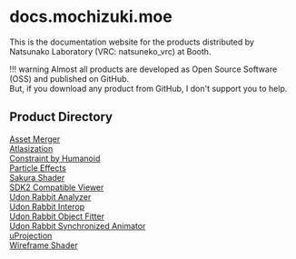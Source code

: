 # docs.mochizuki.moe

This is the documentation website for the products distributed by Natsunako Laboratory (VRC: natsuneko_vrc) at Booth.

<!-- prettier-ignore-start -->
!!! warning
    Almost all products are developed as Open Source Software (OSS) and published on GitHub.  
    But, if you download any product from GitHub, I don't support you to help.
<!-- prettier-ignore-end -->

## Product Directory

<div class="two-grid">
    <div>
        <a href="/vrchat/asset-merger">Asset Merger</a>
    </div>
    <div>
        <a href="/unity/atlasization">Atlasization</a>
    </div>
    <div>
        <a href="/unity/constraint-by-humanoid">Constraint by Humanoid</a>
    </div>
    <div>
        <a href="/unity/particle-system">Particle Effects</a>
    </div>
    <div>
        <a href="/unity/sakura-shader">Sakura Shader</a>
    </div>
    <div>
        <a href="/vrchat/sdk2-compat-view">SDK2 Compatible Viewer</a>
    </div>
    <div>
        <a href="/udon-rabbit/packages/analyzer">Udon Rabbit Analyzer</a>
    </div>
    <div>
        <a href="/udon-rabbit/packages/interop">Udon Rabbit Interop</a>
    </div>
    <div>
        <a href="/udon-rabbit/packages/object-fitter">Udon Rabbit Object Fitter</a>
    </div>
    <div>
        <a href="/udon-rabbit/packages/synchronized-animator">Udon Rabbit Synchronized Animator</a>
    </div>
    <div>
        <a href="/unity/u-projection">uProjection</a>
    </div>
    <div>
        <a href="/unity/wireframe-shader">Wireframe Shader</a>
    </div>

</div>
